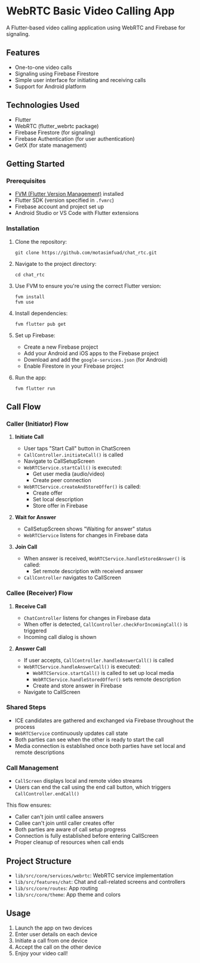 # WebRTC Basic Video Calling App

A Flutter-based video calling application using WebRTC and Firebase for signaling.

## Features

- One-to-one video calls
- Signaling using Firebase Firestore
- Simple user interface for initiating and receiving calls
- Support for Android platform


## Technologies Used

- Flutter
- WebRTC (flutter_webrtc package)
- Firebase Firestore (for signaling)
- Firebase Authentication (for user authentication)
- GetX (for state management)

## Getting Started

### Prerequisites

- [FVM (Flutter Version Management)](https://fvm.app/) installed
- Flutter SDK (version specified in `.fvmrc`)
- Firebase account and project set up
- Android Studio or VS Code with Flutter extensions

### Installation

1. Clone the repository:
   ```
   git clone https://github.com/motasimfuad/chat_rtc.git
   ```

2. Navigate to the project directory:
   ```
   cd chat_rtc
   ```

3. Use FVM to ensure you're using the correct Flutter version:
   ```
   fvm install
   fvm use
   ```

4. Install dependencies:
   ```
   fvm flutter pub get
   ```

5. Set up Firebase:
   - Create a new Firebase project
   - Add your Android and iOS apps to the Firebase project
   - Download and add the `google-services.json` (for Android)
   - Enable Firestore in your Firebase project

6. Run the app:
   ```
   fvm flutter run
   ```


## Call Flow

### Caller (Initiator) Flow

1. **Initiate Call**
   - User taps "Start Call" button in ChatScreen
   - `CallController.initiateCall()` is called
   - Navigate to CallSetupScreen
   - `WebRTCService.startCall()` is executed:
     - Get user media (audio/video)
     - Create peer connection
   - `WebRTCService.createAndStoreOffer()` is called:
     - Create offer
     - Set local description
     - Store offer in Firebase

2. **Wait for Answer**
   - CallSetupScreen shows "Waiting for answer" status
   - `WebRTCService` listens for changes in Firebase data

3. **Join Call**
   - When answer is received, `WebRTCService.handleStoredAnswer()` is called:
     - Set remote description with received answer
   - `CallController` navigates to CallScreen

### Callee (Receiver) Flow

1. **Receive Call**
   - `ChatController` listens for changes in Firebase data
   - When offer is detected, `CallController.checkForIncomingCall()` is triggered
   - Incoming call dialog is shown

2. **Answer Call**
   - If user accepts, `CallController.handleAnswerCall()` is called
   - `WebRTCService.handleAnswerCall()` is executed:
     - `WebRTCService.startCall()` is called to set up local media
     - `WebRTCService.handleStoredOffer()` sets remote description
     - Create and store answer in Firebase
   - Navigate to CallScreen

### Shared Steps

- ICE candidates are gathered and exchanged via Firebase throughout the process
- `WebRTCService` continuously updates call state
- Both parties can see when the other is ready to start the call
- Media connection is established once both parties have set local and remote descriptions

### Call Management

- `CallScreen` displays local and remote video streams
- Users can end the call using the end call button, which triggers `CallController.endCall()`

This flow ensures:
- Caller can't join until callee answers
- Callee can't join until caller creates offer
- Both parties are aware of call setup progress
- Connection is fully established before entering CallScreen
- Proper cleanup of resources when call ends

## Project Structure

- `lib/src/core/services/webrtc`: WebRTC service implementation
- `lib/src/features/chat`: Chat and call-related screens and controllers
- `lib/src/core/routes`: App routing
- `lib/src/core/theme`: App theme and colors

## Usage

1. Launch the app on two devices
2. Enter user details on each device
3. Initiate a call from one device
4. Accept the call on the other device
5. Enjoy your video call!
